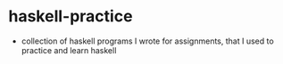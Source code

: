 # haskell-practice
- collection of haskell programs I wrote for assignments, that I used to practice and learn haskell


